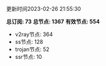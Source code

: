 更新时间2023-02-26 21:55:30

**总订阅: 73**
**总节点: 1367**
**有效节点: 554**
- v2ray节点: 364
- ss节点: 128
- trojan节点: 52
- ssr节点: 10
